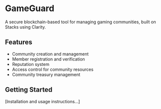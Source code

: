 # GameGuard
A secure blockchain-based tool for managing gaming communities, built on Stacks using Clarity.

## Features
- Community creation and management
- Member registration and verification
- Reputation system
- Access control for community resources
- Community treasury management

## Getting Started
[Installation and usage instructions...]
